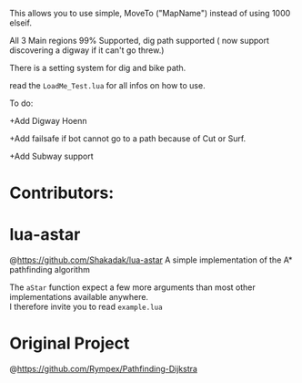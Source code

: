 This allows you to use simple, MoveTo ("MapName") instead of using 1000 elseif.

All 3 Main regions 99% Supported, dig path supported ( now support discovering a digway if it can't go threw.)

There is a setting system for dig and bike path.

read the `LoadMe_Test.lua` for all infos on how to use.

To do:

+Add Digway Hoenn

+Add failsafe if bot cannot go to a path because of Cut or Surf.

+Add Subway support

# Contributors:

# lua-astar
@https://github.com/Shakadak/lua-astar
A simple implementation of the A* pathfinding algorithm

The `aStar` function expect a few more arguments than most other implementations available anywhere.  
I therefore invite you to read `example.lua`

# Original Project
@https://github.com/Rympex/Pathfinding-Dijkstra
